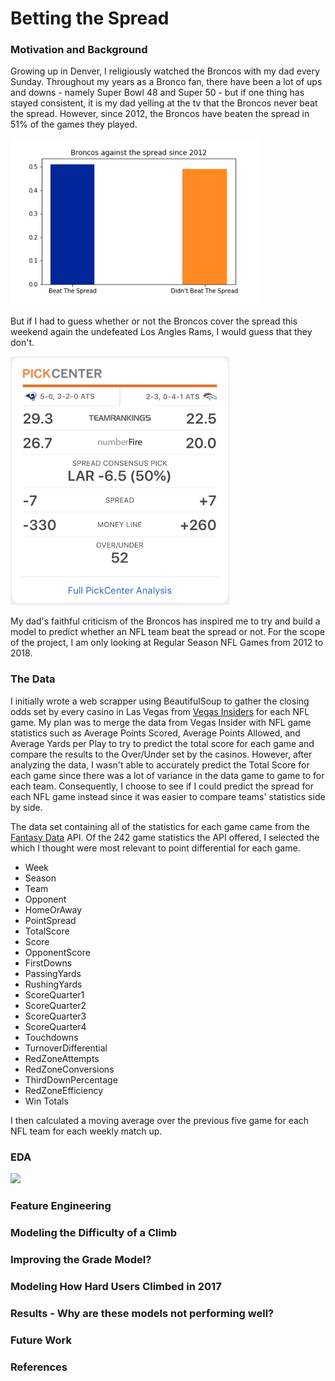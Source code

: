 # Betting the Spread

### Motivation and Background
Growing up in Denver, I religiously watched the Broncos with my dad every Sunday. Throughout my years as a Bronco fan, there have been a lot of ups and downs - namely Super Bowl 48 and Super 50 - but if one thing has stayed consistent, it is my dad yelling at the tv that the Broncos never beat the spread. However, since 2012, the Broncos have beaten the spread in 51% of the games they played.

<img src="./graphs/broncos_against_the_spread.png" width="400">

But if I had to guess whether or not the Broncos cover the spread this weekend again the undefeated Los Angles Rams, I would guess that they don't.

<img src="./images/broncos_spread.png" width="350">

My dad's faithful criticism of the Broncos has inspired me to try and build a model to predict whether an NFL team beat the spread or not. For the scope of the project, I am only looking at Regular Season NFL Games from 2012 to 2018.


### The Data
I initially wrote a web scrapper using BeautifulSoup to gather the closing odds
set by every casino in Las Vegas from <a href="http://www.vegasinsider.com">
Vegas Insiders</a> for each NFL game. My plan was to merge the data from Vegas Insider with NFL game statistics
such as Average Points Scored, Average Points Allowed, and Average Yards per Play to try to
predict the total score for each game and compare the results to the Over/Under set by the
casinos. However, after analyzing the data, I wasn't able to accurately predict the Total Score
for each game since there was a lot of variance in the data game to game to for each team. Consequently, I choose
to see if I could predict the spread for each NFL game instead since it was easier to compare teams' statistics side by side.

The data set containing all of the statistics for each game came from the <a href="https://developer.fantasydata.com/docs/services/57a0190935491a1858749954/operations/58137f1c35491a1520575141/console">Fantasy Data</a> API.
Of the 242 game statistics the API offered, I selected the which I thought were most relevant to point differential for each game.

* Week
* Season
* Team
* Opponent
* HomeOrAway
* PointSpread
* TotalScore
* Score
* OpponentScore
* FirstDowns
* PassingYards
* RushingYards
* ScoreQuarter1
* ScoreQuarter2
* ScoreQuarter3
* ScoreQuarter4
* Touchdowns
* TurnoverDifferential
* RedZoneAttempts
* RedZoneConversions
* ThirdDownPercentage
* RedZoneEfficiency
* Win Totals


I then calculated a moving average over the previous five game for each NFL team for each weekly match up.

### EDA
 <img src="./graphs/total_score.gif">

### Feature Engineering

### Modeling the Difficulty of a Climb

### Improving the Grade Model?

### Modeling How Hard Users Climbed in 2017

### Results - Why are these models not performing well?

### Future Work

### References
